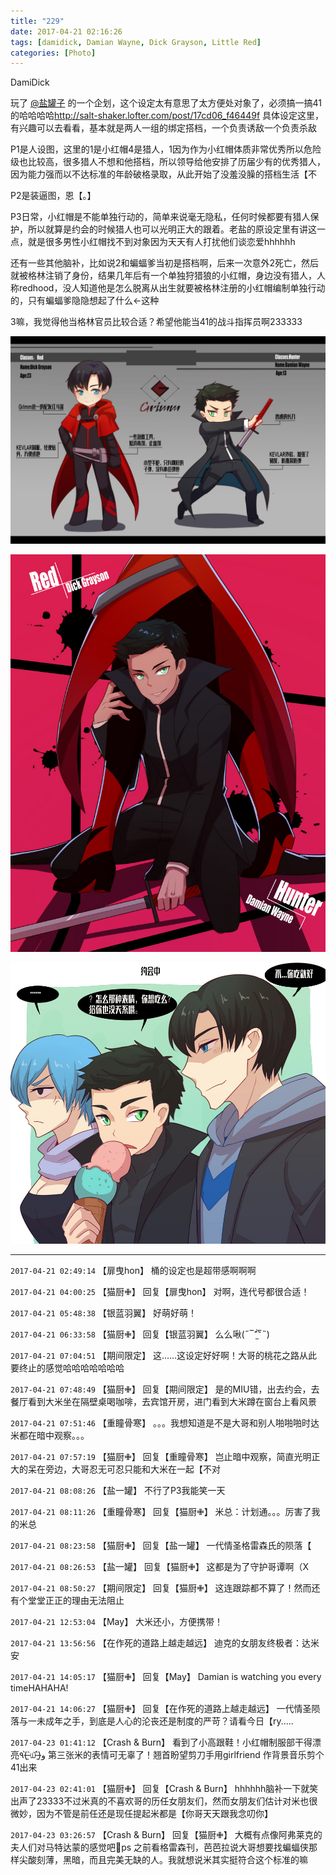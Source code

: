 ```yaml
---
title: "229"
date: 2017-04-21 02:16:26
tags: [damidick, Damian Wayne, Dick Grayson, Little Red]
categories: [Photo]
---
```


<p>DamiDick</p> 
<p>玩了&nbsp;<a target="_blank" loftermentionblogid="1559814" href="http://www.lofter.com/mentionredirect.do?blogId=1559814"  >@盐罐子</a>&nbsp;的一个企划，这个设定太有意思了太方便处对象了，必须搞一搞41的哈哈哈哈<a target="_blank" href="http://salt-shaker.lofter.com/post/17cd06_f46449f"  >http://salt-shaker.lofter.com/post/17cd06_f46449f</a>&nbsp;具体设定这里，有兴趣可以去看看，基本就是两人一组的绑定搭档，一个负责诱敌一个负责杀敌</p> 
<p>P1是人设图，这里的1是小红帽4是猎人，1因为作为小红帽体质非常优秀所以危险级也比较高，很多猎人不想和他搭档，所以领导给他安排了历届少有的优秀猎人，因为能力强而以不达标准的年龄破格录取，从此开始了没羞没臊的搭档生活【不</p> 
<p>P2是装逼图，恩【。】</p> 
<p>P3日常，小红帽是不能单独行动的，简单来说毫无隐私，任何时候都要有猎人保护，所以就算是约会的时候猎人也可以光明正大的跟着。老盐的原设定里有讲这一点，就是很多男性小红帽找不到对象因为天天有人打扰他们谈恋爱hhhhhh</p> 
<p>还有一些其他脑补，比如说2和蝙蝠爹当初是搭档啊，后来一次意外2死亡，然后就被格林注销了身份，结果几年后有一个单独狩猎狼的小红帽，身边没有猎人，人称redhood，没人知道他是怎么脱离从出生就要被格林注册的小红帽编制单独行动的，只有蝙蝠爹隐隐想起了什么←这种</p> 
<p>3嘛，我觉得他当格林官员比较合适？希望他能当41的战斗指挥员啊233333</p>

![](https://raw.githubusercontent.com/alicewish/meowchain247/master/img_cVZNdzJtQk9JV2ZVMUVLVWJ3QXdoUFByNFlsUFg1cU05cy85MWdaRzFHWFVoK2FqaS84N2JBPT0.jpg)

![](https://raw.githubusercontent.com/alicewish/meowchain247/master/img_cVZNdzJtQk9JV2ZVMUVLVWJ3QXdoRUFtSXpSVSt2RFUzYk1KU2ZHTnhPbnh6cS81bWU4Q0RnPT0.jpg)

![](https://raw.githubusercontent.com/alicewish/meowchain247/master/img_cVZNdzJtQk9JV2ZVMUVLVWJ3QXdoS21IdkJWVUc4eGxRODB3eHJaUFpwZU1XSVJYa3RLU3dRPT0.jpg)

---

`2017-04-21 02:49:14` 【扉曳hon】 桶的设定也是超带感啊啊啊

`2017-04-21 04:00:25` 【猫厨✙】 回复【扉曳hon】 对啊，连代号都很合适！

`2017-04-21 05:48:38` 【银蓝羽翼】 好萌好萌！

`2017-04-21 06:33:58` 【猫厨✙】 回复【银蓝羽翼】 么么啾(˶‾᷄⁻̫‾᷅˵)

`2017-04-21 07:04:51` 【期间限定】 这……这设定好好啊！大哥的桃花之路从此要终止的感觉哈哈哈哈哈哈哈

`2017-04-21 07:48:49` 【猫厨✙】 回复【期间限定】 是的MIU错，出去约会，去餐厅看到大米坐在隔壁桌喝咖啡，去宾馆开房，进门看到大米蹲在窗台上看风景

`2017-04-21 07:51:46` 【重瞳骨寒】 。。。我想知道是不是大哥和别人啪啪啪时达米都在暗中观察。。。

`2017-04-21 07:57:19` 【猫厨✙】 回复【重瞳骨寒】 岂止暗中观察，简直光明正大的呆在旁边，大哥忍无可忍只能和大米在一起【不对

`2017-04-21 08:08:26` 【盐一罐】 不行了P3我能笑一天

`2017-04-21 08:11:26` 【重瞳骨寒】 回复【猫厨✙】 米总：计划通。。。厉害了我的米总

`2017-04-21 08:23:58` 【猫厨✙】 回复【盐一罐】 一代情圣格雷森氏的陨落【

`2017-04-21 08:26:53` 【盐一罐】 回复【猫厨✙】 这都是为了守护哥谭啊（X

`2017-04-21 08:50:27` 【期间限定】 回复【猫厨✙】 这连跟踪都不算了！然而还有个堂堂正正的理由无法阻止

`2017-04-21 12:53:04` 【May】 大米还小，方便携带！

`2017-04-21 13:56:56` 【在作死的道路上越走越远】 迪克的女朋友终极者：达米安

`2017-04-21 14:05:17` 【猫厨✙】 回复【May】 Damian is watching you every timeHAHAHA!

`2017-04-21 14:06:27` 【猫厨✙】 回复【在作死的道路上越走越远】 一代情圣陨落与一未成年之手，到底是人心的沦丧还是制度的严苛？请看今日【ry.....

`2017-04-23 01:41:12` 【Crash & Burn】 看到了小高跟鞋！小红帽制服部干得漂亮٩(˃̶͈̀௰˂̶͈́)و 第三张米的表情可无辜了！翘首盼望剪刀手用girlfriend 作背景音乐剪个41出来

`2017-04-23 02:41:01` 【猫厨✙】 回复【Crash & Burn】 hhhhhh脑补一下就笑出声了23333不过米真的不喜欢哥的历任女朋友们，然而女朋友们估计对米也很微妙，因为不管是前任还是现任提起米都是【你哥天天跟我念叨你】

`2017-04-23 03:26:57` 【Crash & Burn】 回复【猫厨✙】 大概有点像阿弗莱克的夫人们对马特达蒙的感觉吧🤔ps 之前看格雷森刊，芭芭拉说大哥想要找蝙蝠侠那样尖酸刻薄，黑暗，而且完美无缺的人。我就想说米其实挺符合这个标准的嘛
